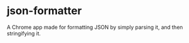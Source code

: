# json-formatter
A Chrome app made for formatting JSON by simply parsing it, and then stringifying it.
